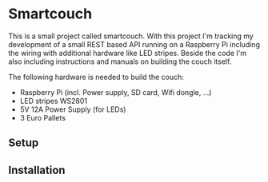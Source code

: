 # Smartcouch
This is a small project called smartcouch. With this project I'm tracking my development of a small REST based API running on a Raspberry Pi including the wiring with additional hardware like LED stripes. Beside the code I'm also including instructions and manuals on building the couch itself.

The following hardware is needed to build the couch:
- Raspberry Pi (incl. Power supply, SD card, Wifi dongle, ...)
- LED stripes WS2801
- 5V 12A Power Supply (for LEDs)
- 3 Euro Pallets

## Setup

## Installation